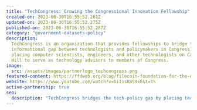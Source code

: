```yaml
---
title: "TechCongress: Growing the Congressional Innovation Fellowship"
created-on: 2023-06-30T16:55:52.261Z
updated-on: 2023-06-30T16:55:52.275Z
published-on: 2023-06-30T16:55:52.287Z
category: "government-datasets-policy"
description:
  TechCongress is an organization that provides fellowships to bridge the
  informational gap between technologists and policymakers in Congress by
  placing computer scientists, engineers, and other technologists on Capitol
  Hill to serve as technology advisors to members of Congress.
image:
  src: /assets/images/partnerlogo_techcongress.png
featured-content: https://ffdweb.org/blog/filecoin-foundation-for-the-decentralized-web-and-techcongress-will-work-together-to-place-more-technologists-on-capitol-hill/
website: https://www.youtube.com/watch?v=biI1sR859xE&t=1s
active-partnership: true
seo:
  description: "TechCongress bridges the tech-policy gap by placing technologists as advisors to Congress, helping legislators make informed decisions on technology policy issues."
---
```

